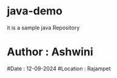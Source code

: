 # java-demo
it is a sample java Repository


# Author : Ashwini
#Date : 12-09-2024
#Location : Rajampet

